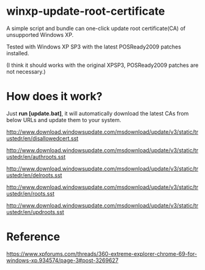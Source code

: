 # winxp-update-root-certificate
A simple script and bundle can one-click update root certificate(CA) of unsupported Windows XP.

Tested with Windows XP SP3 with the latest POSReady2009 patches installed.

(I think it should works with the original XPSP3, POSReady2009 patches are not necessary.)

# How does it work?
Just **run [update.bat]**, it will automatically download the latest CAs from below URLs and update them to your system.

http://www.download.windowsupdate.com/msdownload/update/v3/static/trustedr/en/disallowedcert.sst

http://www.download.windowsupdate.com/msdownload/update/v3/static/trustedr/en/authroots.sst

http://www.download.windowsupdate.com/msdownload/update/v3/static/trustedr/en/delroots.sst

http://www.download.windowsupdate.com/msdownload/update/v3/static/trustedr/en/roots.sst

http://www.download.windowsupdate.com/msdownload/update/v3/static/trustedr/en/updroots.sst

# Reference
https://www.xpforums.com/threads/360-extreme-explorer-chrome-69-for-windows-xp.934574/page-3#post-3269627
